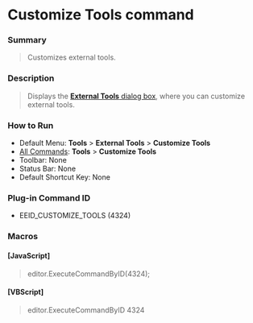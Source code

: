 # Customize Tools command

### Summary

> Customizes external tools.

### Description

> Displays the [**External Tools** dialog box](../../dlg/tools/index),
> where you can customize external tools.

### How to Run

- Default Menu: **Tools** \> **External Tools** \> **Customize Tools**
- [All Commands](all_commands): **Tools** >
**Customize Tools**
- Toolbar: None
- Status Bar: None
- Default Shortcut Key: None

### Plug-in Command ID

- EEID\_CUSTOMIZE\_TOOLS (4324)

### Macros

#### \[JavaScript\]

> editor.ExecuteCommandByID(4324);

#### \[VBScript\]

> editor.ExecuteCommandByID 4324
